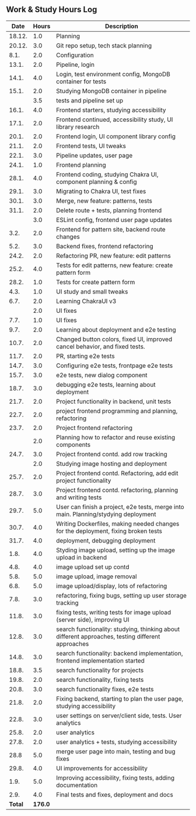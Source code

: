 ## Work & Study Hours Log

| Date     | Hours  | Description                                                                 |
|----------|--------|-----------------------------------------------------------------------------|
| 18.12.   | 1.0    | Planning                                                                    |
| 20.12.   | 3.0    | Git repo setup, tech stack planning                                         |
| 8.1.     | 2.0      | Configuration                                          |
| 13.1.    | 2.0    | Pipeline, login                                                             |
| 14.1.    | 4.0    | Login, test environment config, MongoDB container for tests                |
| 15.1.    | 2.0    | Studying MongoDB container in pipeline     |
|          | 3.5    | tests and pipeline set up         |
| 16.1.    | 4.0    | Frontend starters, studying accessibility                                   |
| 17.1.    | 2.0    | Frontend continued, accessibility study, UI library research                |
| 20.1.    | 2.0      | Frontend login, UI component library config           |
| 21.1.    | 2.0    | Frontend tests, UI tweaks                                                   |
| 22.1.    | 3.0    | Pipeline updates, user page                                                 |
| 24.1.    | 1.0    | Frontend planning                                                           |
| 28.1.    | 4.0    | Frontend coding, studying Chakra UI, component planning & config            |
| 29.1.    | 3.0    | Migrating to Chakra UI, test fixes                                          |
| 30.1.    | 3.0    | Merge, new feature: patterns, tests                                         |
| 31.1.    | 2.0    | Delete route + tests, planning frontend    |
|          | 3.0    | ESLint config, frontend user page updates
| 3.2.     | 2.0    | Frontend for pattern site, backend route changes                            |
| 5.2.     | 3.0    | Backend fixes, frontend refactoring                                         |
| 24.2.    | 2.0    | Refactoring PR, new feature: edit patterns                                  |
| 25.2.    | 4.0    | Tests for edit patterns, new feature: create pattern form                   |
| 28.2.    | 1.0    | Tests for create pattern form                                               |
| 4.3.     | 1.0    | UI study and small tweaks                                                   |
| 6.7.     | 2.0    | Learning ChakraUI v3                                                                    |
|          | 2.0    | UI fixes
| 7.7.     | 1.0    | UI fixes                                                                    |
| 9.7.     | 2.0    | Learning about deployment and e2e testing         |
| 10.7.    | 2.0    | Changed button colors, fixed UI, improved cancel behavior, and fixed tests. |
| 11.7.    | 2.0    | PR, starting e2e tests                            |
| 14.7.    | 3.0    | Configuring e2e tests, frontpage e2e tests        |
| 15.7.    | 3.0    | e2e tests, new dialog component                   |
| 18.7.    | 3.0    | debugging e2e tests, learning about deployment    |
| 21.7.    | 2.0    | Project functionality in backend, unit tests      |
| 22.7.    | 2.0    | project frontend programming and planning, refactoring    |
| 23.7.    | 2.0    | Project frontend refactoring                      |
|          | 2.0    | Planning how to refactor and reuse existing components    |
| 24.7.    | 3.0    | Project frontend contd. add row tracking       |
|          | 2.0    | Studying image hosting and deployment         |
| 25.7.    | 2.0    | Project frontend contd. Refactoring, add edit project functionality   |
| 28.7.    | 3.0    | Project frontend contd. refactoring, planning and writing tests   |
| 29.7.    | 5.0    | User can finish a project, e2e tests, merge into main. Planning/stydying deployment   |
| 30.7.    | 4.0    | Writing Dockerfiles, making needed changes for the deployment, fixing broken tests    |
| 31.7.    | 4.0    | deployment, debugging deployment  |
| 1.8.     | 4.0    | Styding image upload, setting up the image upload in backend  |
| 4.8.     | 4.0    | image upload set up contd         |
| 5.8.     | 5.0    | image upload, image removal       |
| 6.8.     | 5.0    | image upload/display, lots of refactoring     |
| 7.8.     | 3.0    | refactoring, fixing bugs, setting up user storage tracking    |
| 11.8.    | 3.0    | fixing tests, writing tests for image upload (server side), improving UI  |
| 12.8.    | 3.0    | search functionality: studying, thinking about different approaches, testing different approaches         |
| 14.8.    | 3.0    | search functionality: backend implementation, frontend implementation started     |
| 18.8.    | 3.5    | search functionality for projects       |
| 19.8.    | 2.0    | search functionality, fixing tests        |
| 20.8.    | 3.0    | search functionality fixes, e2e tests     |
| 21.8.    | 2.0    | Fixing backend, starting to plan the user page, studying accessibility        |
| 22.8.    | 3.0    | user settings on server/client side, tests. User analytics |
| 25.8.    | 2.0    | user analytics        |
| 27.8.    | 2.0    | user analytics + tests, studying accessibility    |
| 28.8     | 5.0    | merge user page into main, testing and bug fixes      |
| 29.8.    | 4.0    | UI improvements for accessibility                  |
| 1.9.     | 5.0    | Improving accessibility, fixing tests, adding documentation     |
| 2.9.     | 4.0    | Final tests and fixes, deployment and docs    |
| **Total**| **176.0** |                                                                           
